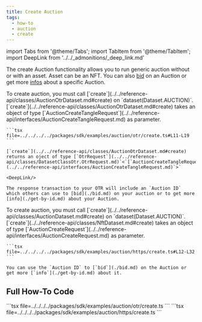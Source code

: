 ```yaml
---
title: Create Auction
tags:
  - how-to
  - auction
  - create
---
```


import Tabs from '@theme/Tabs';
import TabItem from '@theme/TabItem';
import DeepLink from '../../_admonitions/_deep_link.md'

The create Auction functionality allows you to run generic auction without or with an asset. Asset can be an NFT. You can also [bid](./bid.md) on an Auction or get more [infos](./get-by-id.md) about a specific Auction.

<Tabs groupId="request-type">
  <TabItem value="otr" label="OTR">
    To create auction, you must call [`create`](../../reference-api/classes/AuctionOtrDataset.md#create) on `dataset(Dataset.AUCTION)`.
    [`create`](../../reference-api/classes/AuctionOtrDataset.md#create) takes an object of type [`AuctionCreateTangleRequest`](../../reference-api/interfaces/AuctionCreateTangleRequest.md) as parameter.

    ```tsx file=../../../../packages/sdk/examples/auction/otr/create.ts#L11-L19
    ```

    [`create`](../../reference-api/classes/AuctionOtrDataset.md#create) returns an oject of type [`OtrRequest`](../../reference-api/classes/DatasetClassOtr.OtrRequest.md)`<`[`AuctionCreateTangleRequest`](../../reference-api/interfaces/AuctionCreateTangleRequest.md)`>`

    <DeepLink/>
    
    The response transaction to your OTR will include an `Auction ID` which others can use to [bid](./bid.md) on your auction or to get more [info](./get-by-id.md) about your Auction. 

  </TabItem>  
  <TabItem value="https" label="HTTPS">
    To create auction, you must call [`create`](../../reference-api/classes/AuctionDataset.md#create) on `dataset(Dataset.AUCTION)`.
    [`create`](../../reference-api/classes/NftDataset.md#create) takes an object of type [`AuctionCreateRequest`](../../reference-api/interfaces/AuctionCreateRequest.md) as parameter.

    ```tsx file=../../../../packages/sdk/examples/auction/https/create.ts#L12-L32
    ```

    You can use the `Auction ID` to [`bid`](./bid.md) on the Auction or get more [`info`](./get-by-id.md) about it.
  </TabItem>
</Tabs>

## Full How-To Code

<Tabs groupId="request-type">
  <TabItem value="otr" label="OTR">
    ```tsx file=../../../../packages/sdk/examples/auction/otr/create.ts
    ```
  </TabItem>  
  <TabItem value="https" label="HTTPS">
    ```tsx file=../../../../packages/sdk/examples/auction/https/create.ts
    ```
  </TabItem>
</Tabs>
